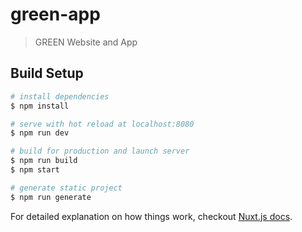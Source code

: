 # green-app

> GREEN Website and App

## Build Setup

``` bash
# install dependencies
$ npm install

# serve with hot reload at localhost:8080
$ npm run dev

# build for production and launch server
$ npm run build
$ npm start

# generate static project
$ npm run generate
```

For detailed explanation on how things work, checkout [Nuxt.js docs](https://nuxtjs.org).
